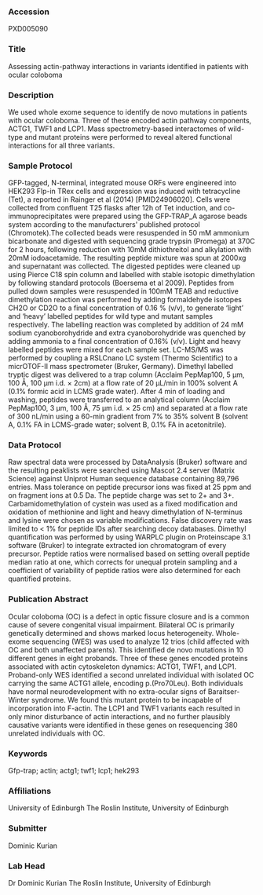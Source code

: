 ### Accession
PXD005090

### Title
Assessing actin-pathway interactions in variants identified in patients with ocular coloboma

### Description
We used whole exome sequence to identify de novo mutations in patients with ocular coloboma.  Three of these encoded actin pathway components, ACTG1, TWF1 and LCP1.  Mass spectrometry-based interactomes of wild-type and mutant proteins were performed to reveal altered functional interactions for all three variants.

### Sample Protocol
GFP-tagged, N-terminal, integrated mouse ORFs were engineered into HEK293 Flp-in TRex cells and expression was induced with tetracycline (Tet), a reported in Rainger et al (2014) [PMID24906020]. Cells were collected from confluent T25 flasks after 12h of Tet induction, and co-immunoprecipitates were prepared using the GFP-TRAP_A agarose beads system according to the manufacturers' published protocol (Chromotek).The collected beads were resuspended in 50 mM ammonium bicarbonate and digested with sequencing grade trypsin (Promega) at 370C for 2 hours, following reduction with 10mM dithiothreitol and alkylation with 20mM iodoacetamide. The resulting peptide mixture was spun at 2000xg and supernatant was collected. The digested peptides were cleaned up using Pierce C18 spin column and labelled with stable isotopic dimethylation by following standard protocols (Boersema et al 2009). Peptides from pulled down samples were resuspended in 100mM TEAB and reductive dimethylation reaction was performed by adding formaldehyde isotopes CH2O or CD2O to a final concentration of 0.16 % (v/v), to generate ‘light’ and ‘heavy’ labelled peptides for wild type and mutant samples respectively. The labelling reaction was completed by addition of 24 mM sodium cyanoborohydride and extra cyanoborohydride was quenched by adding ammonia to a final concentration of 0.16% (v/v). Light and heavy labelled peptides were mixed for each sample set. LC-MS/MS was performed by coupling a RSLCnano LC system (Thermo Scientific) to a micrOTOF-II mass spectrometer (Bruker, Germany). Dimethyl labelled tryptic digest was delivered to a trap column (Acclaim PepMap100, 5 μm, 100 Å, 100 μm i.d. × 2cm) at a flow rate of 20 μL/min in 100% solvent A (0.1% formic acid in LCMS grade water). After 4 min of loading and washing, peptides were transferred to an analytical column (Acclaim PepMap100, 3 μm, 100 Å, 75 μm i.d. × 25 cm) and separated at a flow rate of 300 nL/min using a 60-min gradient from 7% to 35% solvent B (solvent A, 0.1% FA in LCMS-grade water; solvent B, 0.1% FA in acetonitrile).

### Data Protocol
Raw spectral data were processed by DataAnalysis (Bruker) software and the resulting peaklists were searched using Mascot 2.4 server (Matrix Science) against Uniprot Human sequence database containing 89,796 entries.  Mass tolerance on peptide precursor ions was fixed at 25 ppm and on fragment ions at 0.5 Da. The peptide charge was set to 2+ and 3+. Carbamidomethylation of cystein was used as a fixed modification and oxidation of methionine and light and heavy dimethylation of N-terminus and lysine were chosen as variable modifications.  False discovery rate was limited to < 1% for peptide IDs after searching decoy databases. Dimethyl quantification was performed by using WARPLC plugin on Proteinscape 3.1 software (Bruker) to integrate extracted ion chromatogram of every precursor. Peptide ratios were normalised based on setting overall peptide median ratio at one, which corrects for unequal protein sampling and a coefficient of variability of peptide ratios were also determined for each quantified proteins.

### Publication Abstract
Ocular coloboma (OC) is a defect in optic fissure closure and is a common cause of severe congenital visual impairment. Bilateral OC is primarily genetically determined and shows marked locus heterogeneity. Whole-exome sequencing (WES) was used to analyze 12 trios (child affected with OC and both unaffected parents). This identified de novo mutations in 10 different genes in eight probands. Three of these genes encoded proteins associated with actin cytoskeleton dynamics: ACTG1, TWF1, and LCP1. Proband-only WES identified a second unrelated individual with isolated OC carrying the same ACTG1 allele, encoding p.(Pro70Leu). Both individuals have normal neurodevelopment with no extra-ocular signs of Baraitser-Winter syndrome. We found this mutant protein to be incapable of incorporation into F-actin. The LCP1 and TWF1 variants each resulted in only minor disturbance of actin interactions, and no further plausibly causative variants were identified in these genes on resequencing 380 unrelated individuals with OC.

### Keywords
Gfp-trap; actin; actg1; twf1; lcp1; hek293

### Affiliations
University of Edinburgh
The Roslin Institute, University of Edinburgh

### Submitter
Dominic Kurian

### Lab Head
Dr Dominic Kurian
The Roslin Institute, University of Edinburgh


